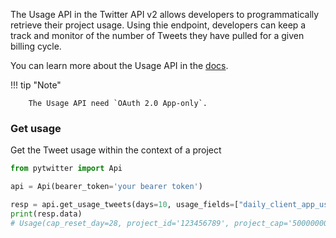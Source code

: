 The Usage API in the Twitter API v2 allows developers to programmatically retrieve their project usage. Using thie endpoint, developers can keep a track and monitor of the number of Tweets they have pulled for a given billing cycle.

You can learn more about the Usage API in the [docs](https://developer.twitter.com/en/docs/twitter-api/usage/tweets/introduction).

!!! tip "Note"
    
        The Usage API need `OAuth 2.0 App-only`.

### Get usage

Get the Tweet usage within the context of a project

```python
from pytwitter import Api

api = Api(bearer_token='your bearer token')

resp = api.get_usage_tweets(days=10, usage_fields=["daily_client_app_usage", "daily_project_usage"])
print(resp.data)
# Usage(cap_reset_day=28, project_id='123456789', project_cap='50000000', project_usage='11910737',...)
```
